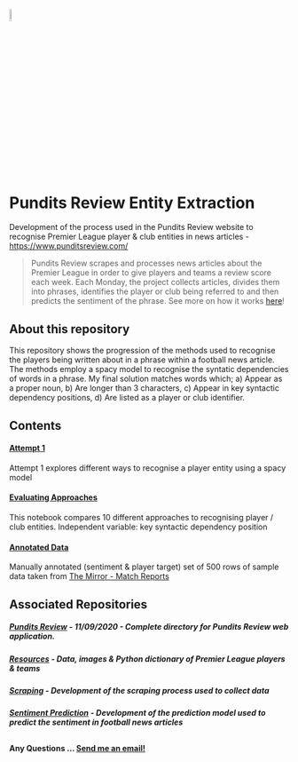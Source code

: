 <img src="https://i.ibb.co/ZXVNVY5/pr-logo-plain-opauq.png" width="7.5%" height="7.5%">

# Pundits Review Entity Extraction
Development of the process used in the Pundits Review website to recognise Premier League player & club entities in news articles - https://www.punditsreview.com/


> Pundits Review scrapes and processes news articles about the Premier League in order to give players and teams a review score each week. Each Monday, the project collects articles, divides them into phrases, identifies the player or club being referred to and then predicts the sentiment of the phrase. See more on how it works <a href="https://www.punditsreview.com/howitworks">here</a>!


## About this repository
This repository shows the progression of the methods used to recognise the players being written about in a phrase within a football news article. The methods employ a spacy model to recognise the syntatic dependencies of words in a phrase. My final solution matches words which; a) Appear as a proper noun, b) Are longer than 3 characters, c) Appear in key syntactic dependency positions, d) Are listed as a player or club identifier. 

## Contents

#### <a href="https://github.com/andyclarkemedia/Pundits-Review-Entity-Extraction/blob/master/1st_Attempt.ipynb">Attempt 1</a>
Attempt 1 explores different ways to recognise a player entity using a spacy model

#### <a href="https://github.com/andyclarkemedia/Pundits-Review-Entity-Extraction/blob/master/Evaluating_Approaches.ipynb">Evaluating Approaches</a>
This notebook compares 10 different approaches to recognising player / club entities. Independent variable: key syntactic dependency position

#### <a href="https://github.com/andyclarkemedia/Pundits-Review-Entity-Extraction/blob/master/annotated_data.csv">Annotated Data</a>
Manually annotated (sentiment & player target) set of 500 rows of sample data taken from <a href="https://www.mirror.co.uk/sport/football/match-reports/">The Mirror - Match Reports</a>

## Associated Repositories

##### <a href="https://github.com/andyclarkemedia/Pundits-Review">Pundits Review</a> - 11/09/2020 - Complete directory for Pundits Review web application.
##### <a href="https://github.com/andyclarkemedia/Pundits-Review-Resources">Resources</a> - Data, images & Python dictionary of Premier League players & teams
##### <a href="https://github.com/andyclarkemedia/Pundits-Review-Scraping">Scraping</a> - Development of the scraping process used to collect data
##### <a href="https://github.com/andyclarkemedia/Pundits-Review-Sentiment-Prediction">Sentiment Prediction</a> - Development of the prediction model used to predict the sentiment in football news articles 

##
#### Any Questions ... <a target="_blank" href="mailto:clarkeAJ3@cardiff.ac.uk">Send me an email!</a>
